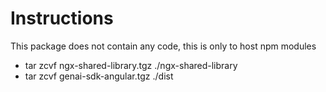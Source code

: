 # Instructions

This package does not contain any code, this is only to host npm modules
- tar zcvf ngx-shared-library.tgz ./ngx-shared-library
- tar zcvf genai-sdk-angular.tgz ./dist